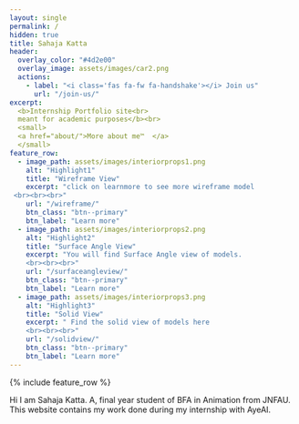 ```yaml
---
layout: single
permalink: /
hidden: true
title: Sahaja Katta 
header:
  overlay_color: "#4d2e00"
  overlay_image: assets/images/car2.png
  actions:
    - label: "<i class='fas fa-fw fa-handshake'></i> Join us"
      url: "/join-us/"
excerpt:
  <b>Internship Portfolio site<br>
  meant for academic purposes</b><br>
  <small>
  <a href="about/">More about me™  </a>
  </small>
feature_row:
  - image_path: assets/images/interiorprops1.png
    alt: "Highlight1"
    title: "Wireframe View"
    excerpt: "click on learnmore to see more wireframe model
 <br><br><br>"
    url: "/wireframe/"
    btn_class: "btn--primary"
    btn_label: "Learn more"
  - image_path: assets/images/interiorprops2.png
    alt: "Highlight2"
    title: "Surface Angle View"
    excerpt: "You will find Surface Angle view of models. 
    <br><br><br>"
    url: "/surfaceangleview/"
    btn_class: "btn--primary"
    btn_label: "Learn more"
  - image_path: assets/images/interiorprops3.png
    alt: "Highlight3"
    title: "Solid View"
    excerpt: " Find the solid view of models here 
    <br><br><br>"
    url: "/solidview/"
    btn_class: "btn--primary"
    btn_label: "Learn more"        
---
```

{% include feature_row %}

Hi I am Sahaja Katta. A, final year student of BFA in Animation from JNFAU.
This website contains my work done during my internship with AyeAI.


